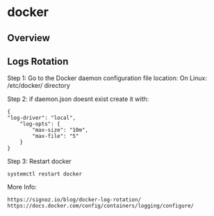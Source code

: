 # docker

## Overview


## Logs Rotation

Step 1: Go to the Docker daemon configuration file location:
On Linux: /etc/docker/ directory

Step 2: if daemon.json doesnt exist create it with:

	{
	"log-driver": "local",
		"log-opts": {
			"max-size": "10m",
			"max-file": "5"
		}
	}

Step 3: Restart docker

	systemctl restart docker

More Info:

	https://signoz.io/blog/docker-log-rotation/
	https://docs.docker.com/config/containers/logging/configure/